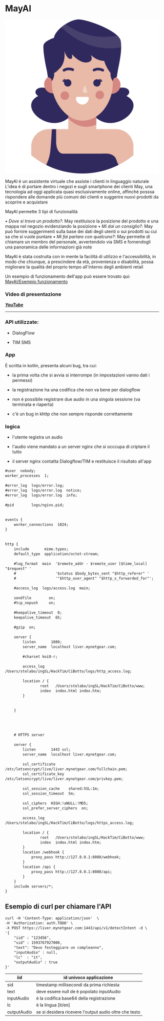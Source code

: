 # MayAI

![](May.png)

MayAI è un assistente virtuale che assiste i clienti in linguaggio naturale
L’idea è di portare dentro i negozi e sugli smartphone dei clienti May, una tecnologia ad oggi applicata quasi esclusivamente online, affinchè posssa rispondere alle domande più comuni dei clienti e suggerire nuovi prodotti da scoprire e acquistare

MayAI permette 3 tipi di funzionalità

• *Dove si trova un prodotto?*: May restituisce la posizione del prodotto e una mappa nel negozio evidenziando la posizione 
• *Mi dai un consiglio?*: May può fornire suggerimenti sulla base dei dati degli utenti o sui prodotti su cui sa che si vuole puntare
• *Mi fai parlare con qualcuno?*: May permette di chiamare un membro del personale, avvertendolo via SMS e fornendogli una panoramica delle informazioni già note

MayAI è stata costruita con in mente la facilità di utilizzo e l'accessibilità, in modo che chiunque, a prescindere da età, provenienza o disabilità, possa migliorare la qualità del proprio tempo all'interno degli ambienti retail

Un esempio di funzionamento dell'app può essere trovato qui: [MayAI/Esempio funzionamento](https://github.com/PietroMB/MayAI/blob/master/Esempio%20funzionamento.mp4) 

### Video di presentazione

***[YouTube](https://www.youtube.com/watch?v=j_Og_vknBq8&feature=youtu.be)***

---

### API utilizzate:

- DialogFlow

- TIM SMS

### App

È scritta in kotlin, presenta alcuni bug, tra cui:

- la prima volta che si avvia si interrompe (in impostazioni vanno dati i permessi)

- la registrazione ha una codifica che non va bene per dialogflow

- non è possibile registrare due audio in una singola sessione (va terminata e riaperta)

- c'è un bug in khttp che non sempre risponde correttamente

### logica

- l'utente registra un audio

- l'audio viene mandato a un server nginx che si occcupa di criptare il tutto

- il server nginx contatta Dialogflow/TIM e restituisce il risultato all'app

```apacheconf
#user  nobody;
worker_processes  1;

#error_log  logs/error.log;
#error_log  logs/error.log  notice;
#error_log  logs/error.log  info;

#pid        logs/nginx.pid;


events {
    worker_connections  1024;
}


http {
    include       mime.types;
    default_type  application/octet-stream;

    #log_format  main  '$remote_addr - $remote_user [$time_local] "$request" '
    #                  '$status $body_bytes_sent "$http_referer" '
    #                  '"$http_user_agent" "$http_x_forwarded_for"';

    #access_log  logs/access.log  main;

    sendfile        on;
    #tcp_nopush     on;

    #keepalive_timeout  0;
    keepalive_timeout  65;

    #gzip  on;

    server {
        listen       1080;
        server_name  localhost liver.mynetgear.com;

        #charset koi8-r;

        access_log  /Users/stelabo/ingSL/HackTim/CiBotto/logs/http_access.log;

        location / {
                root   /Users/stelabo/ingSL/HackTim/CiBotto/www;
                index  index.html index.htm;
        }


    }




    # HTTPS server

    server {
        listen       1443 ssl;
        server_name  localhost liver.mynetgear.com;

        ssl_certificate      /etc/letsencrypt/live/liver.mynetgear.com/fullchain.pem;
        ssl_certificate_key  /etc/letsencrypt/live/liver.mynetgear.com/privkey.pem;

        ssl_session_cache    shared:SSL:1m;
        ssl_session_timeout  5m;

        ssl_ciphers  HIGH:!aNULL:!MD5;
        ssl_prefer_server_ciphers  on;

        access_log  /Users/stelabo/ingSL/HackTim/CiBotto/logs/https_access.log;

        location / {
                root   /Users/stelabo/ingSL/HackTim/CiBotto/www;
                index  index.html index.htm;
        }
        location /webhook {
            proxy_pass http://127.0.0.1:8080/webhook;
        }
        location /api {
            proxy_pass http://127.0.0.1:8080/api;
        }
    }
    include servers/*;
}
```

## Esempio di curl per chiamare l'API

```shell
curl -H 'Content-Type: application/json'  \
-H 'Authorization: auth.TODO' \
-X POST https://liver.mynetgear.com:1443/api/v1/detectIntent -d \
'{
    "iid" : "123456",
    "sid" : 1593767927000,
    "text": "Devo festeggiare un compleanno",
    "inputAudio" : null,
    "lc"  : "it",
    "outputAudio" : true
}'
```

| iid         | id univoco applicazione                                |
| ----------- | ------------------------------------------------------ |
| sid         | timestamp millisecondi da prima richiesta              |
| text        | deve essere null de è popolato inputAudio              |
| inputAudio  | è la codifica base64 della registrazione               |
| lc          | è la lingua [it/en]                                    |
| outputAudio | se si desidera ricevere l'output audio oltre che testo |
